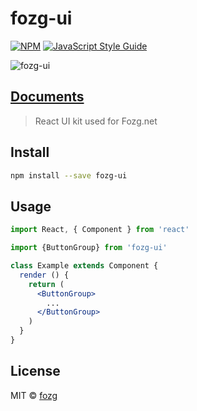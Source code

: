 # fozg-ui
[![NPM](https://img.shields.io/npm/v/fozg-ui.svg)](https://www.npmjs.com/package/fozg-ui) [![JavaScript Style Guide](https://img.shields.io/badge/code_style-standard-brightgreen.svg)](https://standardjs.com)


![fozg-ui](https://fozg.github.io/fozg-ui/fozg-ui-logo.svg "fozg-ui")

## [Documents](https://fozg.github.io/fozg-ui/) 

> React UI kit used for Fozg.net


## Install

```bash
npm install --save fozg-ui
```

## Usage

```jsx
import React, { Component } from 'react'

import {ButtonGroup} from 'fozg-ui'

class Example extends Component {
  render () {
    return (
      <ButtonGroup>
        ...
      </ButtonGroup>
    )
  }
}
```

## License

MIT © [fozg](https://github.com/fozg)
